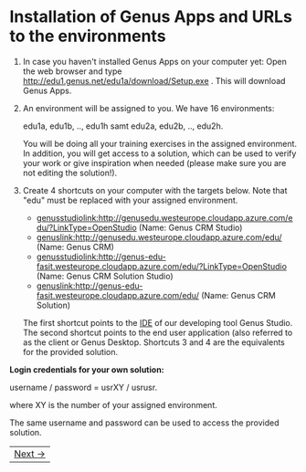 # Installation of Genus Apps and URLs to the environments

1. In case you haven't installed Genus Apps on your computer yet: Open the web browser and type http://edu1.genus.net/edu1a/download/Setup.exe . This will download Genus Apps.
2. An environment will be assigned to you. We have 16 environments: 
    
   edu1a, edu1b, .., edu1h samt edu2a, edu2b, .., edu2h. 
    
   You will be doing all your training exercises in the assigned environment. In addition, you will get access to a solution, which can be used to verify your work or give inspiration when needed (please make sure you are not editing the solution!).
3. Create 4 shortcuts on your computer with the targets below. Note that "edu" must be replaced with your assigned environment.
   * <genusstudiolink:http://genusedu.westeurope.cloudapp.azure.com/edu/?LinkType=OpenStudio> (Name: Genus CRM Studio)
   * <genuslink:http://genusedu.westeurope.cloudapp.azure.com/edu/> (Name: Genus CRM)
   * <genusstudiolink:http://genus-edu-fasit.westeurope.cloudapp.azure.com/edu/?LinkType=OpenStudio> (Name: Genus CRM Solution Studio)
   * <genuslink:http://genus-edu-fasit.westeurope.cloudapp.azure.com/edu/> (Name: Genus CRM Solution)

   The first shortcut points to the [IDE](https://en.wikipedia.org/wiki/Integrated_development_environment) of our developing tool Genus    Studio. The second shortcut points to the end user application (also referred to as the client or Genus Desktop. Shortcuts 3 and 4 are the equivalents for the provided solution.

**Login credentials for your own solution:**

username / password = usrXY / usrusr.

where XY is the number of your assigned environment.

The same username and password can be used to access the provided solution.

<table>
   <tr><td align="right"><a href="installation-of-genus-app-platform.md">Next -></a></td></tr>
</table>
